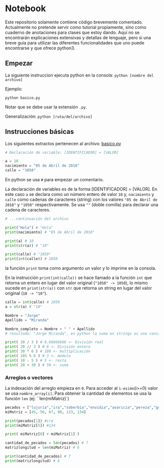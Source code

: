 # Notebook
Este repositorio solamente contiene código brevemente comentado. Actualmente no pretende servir como tutorial propiamente, sino como cuaderno de anotaciones para clases que estoy dando. Aquí no se encontrarán explicaciones extensivas y detallas de lenguaje, pero si una breve guia para utilizar las diferentes funcionalidades que uno puede encontrarse y que ofrece python3.

## Empezar
La siguiente instruccion ejecuta python en la consola: `python [nombre del archivo]`

Ejemplo:
```
python basico.py
```
Notar que se debe usar la extensión `.py`.

Generalización: `python [ruta/del/archivo]`


## Instrucciones básicas
Los siguientes extractos pertenecen al archivo: [basico.py](basico.py)

```python
# Declaración de variable: [IDENTIFICADOR] = [VALOR]

a = 10
nacimiento = "05 de Abril de 2018"
calle = "1050"

```
En python se usa `#` para empezar un comentario.

La declaración de variables es de la forma  [IDENTIFICADOR] = [VALOR].
En este caso `a` se declara como un número entero de valor `10` y, `nacimiento` y `calle` como cadenas de caracteres (string) con los valores `"05 de Abril de 2018"` y `"1050"` respectivamente. Se usa `""` (doble comilla) para declarar una cadena de caracteres.

```python
# ...continuación del archivo

print("Hola") # "Hola"
print(nacimiento) # "05 de Abril de 2018"

print(a) # 10
print(str(a)) # "10"

print(calle) # "1050"
print(int(calle)) # 1050
```
la función `print` toma como argumento un valor y lo imprime en la consola.

En la instrucción `print(int(calle))` se hace llamado a la función `int` que retorna un entero en lugar del valor original (`"1050" -> 1050`), lo mismo sucede en `print(str(a))` con `str` que retorna un string en lugar del valor original (`10 -> "10"`).

```python
calle = int(calle) # 1050
a = str(a) # "10"

Nombre = "Jorge"
Apellido = "Miranda"

Nombre_completo = Nombre + " " + Apellido
# resultado: "Jorge Miranda", en python la suma en strings es una concatenación.

print( 20 / 3 ) # 6.66666666 <- División real
print( 20 // 3 ) # 6 <- División entera
print( 30 * 6 ) # 180 <- multiplicación
print( 105 % 6 ) # 3 <- módulo
print( 10 - 5 ) # 5 <- resta
print( 20 + 30 ) # 50 <- suma
```

### Arreglos o vectores
La indexación del arreglo empieza en `0`. Para acceder al `ì-esimo`(i>=0) valor se usa `nombre_array[i]`. Para obtener la cantidad de elementos se usa la función `len` (ej: ``len(miMatriz)`)

```python
pecados = ["lujuria","ira","soberbia","envidia","avaricia","pereza","gula"]
miMatriz = [45, 56, 67, 90, 123, 134]

print(pecados[1]) #ira
print(miMatriz[5]) #134

print( miMatriz[0] + miMatriz[1] )

cantidad_de_pecados = len(pecados) # 7
matrizlongitud = len(miMatriz) # 6

print(cantidad_de_pecados) # 7
print(matrizlongitud) # 6
```
